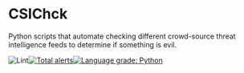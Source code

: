 # CSIChck
Python scripts that automate checking different crowd-source threat intelligence feeds to determine if something is evil.

![Lint](https://github.com/bentleygd/CSIC/workflows/Lint/badge.svg)[![Total alerts](https://img.shields.io/lgtm/alerts/g/bentleygd/CSIC.svg?logo=lgtm&logoWidth=18)](https://lgtm.com/projects/g/bentleygd/CSIC/alerts/)[![Language grade: Python](https://img.shields.io/lgtm/grade/python/g/bentleygd/CSIC.svg?logo=lgtm&logoWidth=18)](https://lgtm.com/projects/g/bentleygd/CSIC/context:python)